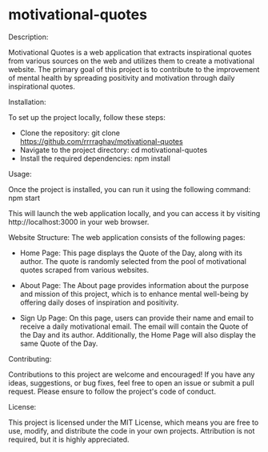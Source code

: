 # motivational-quotes



Description: 

Motivational Quotes is a web application that extracts inspirational quotes from various sources on the web and utilizes them to create a motivational website. The primary goal of this project is to contribute to the improvement of mental health by spreading positivity and motivation through daily inspirational quotes.



Installation: 

To set up the project locally, follow these steps:
 - Clone the repository: git clone https://github.com/rrrraghav/motivational-quotes
 - Navigate to the project directory: cd motivational-quotes
 - Install the required dependencies: npm install



Usage: 

Once the project is installed, you can run it using the following command: npm start

This will launch the web application locally, and you can access it by visiting http://localhost:3000 in your web browser.



Website Structure:
The web application consists of the following pages:

 - Home Page: This page displays the Quote of the Day, along with its author. The quote is randomly selected from the pool of motivational quotes scraped from various websites.

 - About Page: The About page provides information about the purpose and mission of this project, which is to enhance mental well-being by offering daily doses of inspiration and positivity.

 - Sign Up Page: On this page, users can provide their name and email to receive a daily motivational email. The email will contain the Quote of the Day and its author. Additionally, the Home Page will also display the same Quote of the Day.



Contributing:

Contributions to this project are welcome and encouraged! If you have any ideas, suggestions, or bug fixes, feel free to open an issue or submit a pull request. Please ensure to follow the project's code of conduct.



License:

This project is licensed under the MIT License, which means you are free to use, modify, and distribute the code in your own projects. Attribution is not required, but it is highly appreciated.

